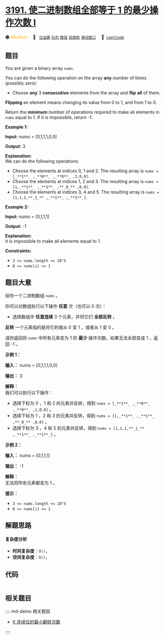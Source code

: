 # [3191. 使二进制数组全部等于 1 的最少操作次数 I](https://leetcode.com/problems/minimum-operations-to-make-binary-array-elements-equal-to-one-i)

🟠 <font color=#ffb800>Medium</font>&emsp; 🔖&ensp; [`位运算`](/leetcode/outline/tag/bit-manipulation.md) [`队列`](/leetcode/outline/tag/queue.md) [`数组`](/leetcode/outline/tag/array.md) [`前缀和`](/leetcode/outline/tag/prefix-sum.md) [`滑动窗口`](/leetcode/outline/tag/sliding-window.md)&emsp; 🔗&ensp;[`LeetCode`](https://leetcode.com/problems/minimum-operations-to-make-binary-array-elements-equal-to-one-i)


## 题目

You are given a binary array `nums`.

You can do the following operation on the array **any** number of times
(possibly zero):

  * Choose **any** 3 **consecutive** elements from the array and **flip** **all** of them.

**Flipping** an element means changing its value from 0 to 1, and from 1 to 0.

Return the **minimum** number of operations required to make all elements in
`nums` equal to 1. If it is impossible, return -1.



**Example 1:**

**Input:** nums = [0,1,1,1,0,0]

**Output:** 3

**Explanation:**  
We can do the following operations:

  * Choose the elements at indices 0, 1 and 2. The resulting array is `nums = [_**1**_ ,_**0**_ ,_**0**_ ,1,0,0]`.
  * Choose the elements at indices 1, 2 and 3. The resulting array is `nums = [1,_**1**_ ,_**1**_ ,**_0_** ,0,0]`.
  * Choose the elements at indices 3, 4 and 5. The resulting array is `nums = [1,1,1,**_1_** ,_**1**_ ,_**1**_]`.

**Example 2:**

**Input:** nums = [0,1,1,1]

**Output:** -1

**Explanation:**  
It is impossible to make all elements equal to 1.



**Constraints:**

  * `3 <= nums.length <= 10^5`
  * `0 <= nums[i] <= 1`


## 题目大意

给你一个二进制数组 `nums` 。

你可以对数组执行以下操作 **任意**  次（也可以 0 次）：

  * 选择数组中 **任意连续**  3 个元素，并将它们 **全部反转**  。

**反转**  一个元素指的是将它的值从 0 变 1 ，或者从 1 变 0 。

请你返回将 `nums` 中所有元素变为 1 的 **最少**  操作次数。如果无法全部变成 1 ，返回 -1 。



**示例 1：**

**输入：** nums = [0,1,1,1,0,0]

**输出：** 3

**解释：**  
我们可以执行以下操作：

  * 选择下标为 0 ，1 和 2 的元素并反转，得到 `nums = [_**1**_ ,_**0**_ ,_**0**_ ,1,0,0]` 。
  * 选择下标为 1 ，2 和 3 的元素并反转，得到 `nums = [1,_**1**_ ,_**1**_ ,**_0_** ,0,0]` 。
  * 选择下标为 3 ，4 和 5 的元素并反转，得到 `nums = [1,1,1,**_1_** ,_**1**_ ,_**1**_]` 。

**示例 2：**

**输入：** nums = [0,1,1,1]

**输出：** -1

**解释：**  
无法将所有元素都变为 1 。



**提示：**

  * `3 <= nums.length <= 10^5`
  * `0 <= nums[i] <= 1`


## 解题思路

#### 复杂度分析

- **时间复杂度**：`O()`，
- **空间复杂度**：`O()`，

## 代码

```javascript

```

## 相关题目

:::: md-demo 相关题目
- [K 连续位的最小翻转次数](https://leetcode.com/problems/minimum-number-of-k-consecutive-bit-flips)

::::

